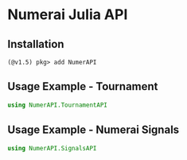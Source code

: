 # Numerai Julia API

## Installation

```
(@v1.5) pkg> add NumerAPI
```


## Usage Example - Tournament
```julia
using NumerAPI.TournamentAPI

```


## Usage Example - Numerai Signals

```julia
using NumerAPI.SignalsAPI

```
